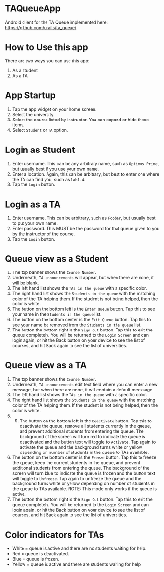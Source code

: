 TAQueueApp
==========

Android client for the TA Queue implemented here: https://github.com/urails/ta_queue/

How to Use this app
===

There are two ways you can use this app:

1. As a student
2. As a TA

App Startup
===

1. Tap the app widget on your home screen.
2. Select the university.
3. Select the course listed by instructor. You can expand or hide these items.
4. Select ```Student``` or ```TA``` option.

Login as Student
===

1. Enter username. This can be any arbitrary name, such as ```Optimus Prime```, but usually best if you use your own name.
2. Enter a location. Again, this can be arbitrary, but best to enter one where the TA can find you, such as ```lab1-4```.
3. Tap the ```Login``` button.

Login as a TA
===

1. Enter username. This can be arbitrary, such as ```Foobar```, but usually best to put your own name.
2. Enter password. This MUST be the password for that queue given to you by the instructor of the course.
3. Tap the ```Login``` button.

Queue view as a Student
===

1. The top banner shows the ```Course Number```.
2. Underneath, ```TA announcements``` will appear, but when there are none, it will be blank.
3. The left hand list shows the ```TAs in the queue``` with a specific color.
4. The right hand list shows the ```Students in the queue``` with the matching color of the TA helping them. If the student is not being helped, then the color is white.
5. The button on the bottom left is the ```Enter Queue``` button. Tap this to see your name in the ```Students in the queue``` list.
6. The button on the bottom center is the ```Exit Queue``` button. Tap this to see your name be removed from the ```Students in the queue``` list.
7. The button the bottom right is the ```Sign Out``` button. Tap this to exit the queue completely. You will be returned to the ```Login Screen``` and can login again, or hit the Back button on your device to see the list of courses, and hit Back again to see the list of universities.

Queue view as a TA
===

1. The top banner shows the ```Course Number```.
2. Underneath, ```TA announcements``` edit text field where you can enter a new message, but when there are none, it will contain a default meessage.
3. The left hand list shows the ```TAs in the queue``` with a specific color.
4. The right hand list shows the ```Students in the queue``` with the matching color of the TA helping them. If the student is not being helped, then the color is white.
5. 5. The button on the bottom left is the ```Deactivate``` button. Tap this to deactivate the queue, remove all students currently in the queue, and prevent additional students from entering the queue. The background of the screen will turn red to indicate the queue is deactivated and the button text will toggle to ```Activate```. Tap again to activate the queue and the background turns white or yellow depending on number of students in the queue to TAs available.
6. The button on the bottom center is the ```Freeze``` button. Tap this to freeze the queue, keep the current students in the queue, and prevent additional students from entering the queue. The background of the screen will turn blue to indicate the queue is frozen and the button text will toggle to ```Unfreeze```. Tap again to unfreeze the queue and the background turns white or yellow depending on number of students in the queue to TAs available. NOTE: This mode only works if the queue is active.
7. The button the bottom right is the ```Sign Out``` button. Tap this to exit the queue completely. You will be returned to the ```Login Screen``` and can login again, or hit the Back button on your device to see the list of courses, and hit Back again to see the list of universities.


Color indicators for TAs
===

* White = queue is active and there are no students waiting for help.
* Red = queue is deactivated.
* Blue = queue is frozen.
* Yellow = queue is active and there are students waiting for help.
